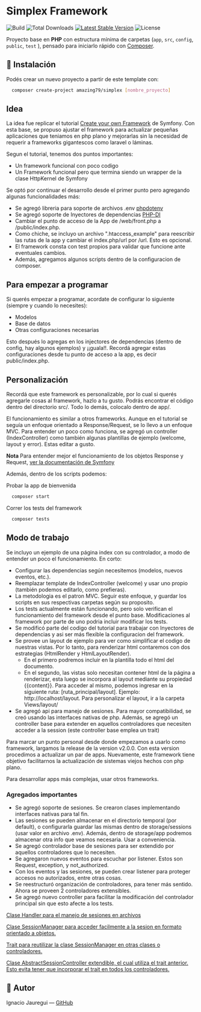# Simplex Framework

![Build](https://github.com/amazing79/simplex/actions/workflows/phptests.yml/badge.svg)
![Total Downloads](https://img.shields.io/packagist/dt/amazing79/simplex)
[![Latest Stable Version](https://img.shields.io/packagist/v/amazing79/simplex)](https://packagist.org/packages/amazing79/simplex)
![License](https://img.shields.io/packagist/l/amazing79/simplex)


Proyecto base en **PHP** con estructura mínima de carpetas (`app`, `src`, `config`, `public`, `test` ), pensado para iniciarlo rápido con [Composer](https://getcomposer.org/).

## 🚀 Instalación

Podés crear un nuevo proyecto a partir de este template con:

```bash
  composer create-project amazing79/simplex [nombre_proyecto]
```

## Idea

La idea fue replicar el tutorial [Create your own Framework](https://symfony.com/doc/8.0/create_framework/index.html) de Symfony. 
Con esta base, se propuso ajustar el framework para actualizar pequeñas aplicaciones que teniamos en php plano y mejorarlas
sin la necesidad de requerir a frameworks gigantescos como laravel o láminas. 

Segun el tutorial, tenemos dos puntos importantes:

* Un framework funcional con poco codigo
* Un Framework funcional pero que termina siendo un wrapper de la clase HttpKernel de Symfony

Se optó por continuar el desarrollo desde el primer punto pero agregando algunas funcionalidades más:

* Se agregó libreria para soporte de archivos .env [phpdotenv](https://github.com/vlucas/phpdotenv)
* Se agregó soporte de Inyectores de dependencias [PHP-DI](https://php-di.org/) 
* Cambiar el punto de acceso de la App de /web/front.php  a /public/index.php.
* Como chiche, se incluyo un archivo ".htaccess_example" para reescribir las rutas de la app y cambiar el index.php/url por /url. Esto es opcional.
* El framework consta con test propios para validar que funcione ante eventuales cambios.
* Además, agregamos algunos scripts dentro de la configuracion de composer.

## Para empezar a programar

Si querés empezar a programar, acordate de configurar lo siguiente (siempre y cuando lo necesites):

* Modelos
* Base de datos
* Otras configuraciones necesarias

Esto después lo agregas en los injectores de dependencias (dentro de config, hay algunos ejemplos) y ¡¡guala!!. Recordá 
agregar estas configuraciones desde tu punto de acceso a la app, es decir public/index.php.

## Personalización

Recordá que este framework es personalizable, por lo cual si querés agregarle cosas al framework, hazlo a tu gusto. 
Podrás encontrar el código dentro del directorio src/. Todo lo demás, colocalo dentro de app/.

El funcionamiento es similar a otros frameworks. Aunque en el tutorial se seguía un enfoque orientado a Response/Request, se lo llevo a un enfoque MVC. 
Para entender un poco como funciona, se agregó un controller (IndexController) como también algunas plantillas de ejemplo (welcome, layout y error). Estas editar a gusto.

**Nota** Para entender mejor el funcionamiento de los objetos Response y Request, [ver la documentación de Symfony](https://symfony.com/doc/8.0/components/http_foundation.html)

Además, dentro de los scripts podemos: 

Probar la app de bienvenida
```bash
  composer start
```
Correr los tests del framework
```bash
  composer tests
```

## Modo de trabajo

Se incluyo un ejemplo de una página index con su controlador, a modo de entender un poco el funcionamiento. En corto:

* Configurar las dependencias según necesitemos (modelos, nuevos eventos, etc.).
* Reemplazar template de IndexController (welcome) y usar uno propio (también podemos editarlo, como prefieras).
* La metodologia es el patron MVC. Seguir este enfoque, y guardar los scripts en sus respectivas carpetas según su proposito.
* Los tests actualmente están funcionando, pero solo verifican el funcionamiento del framework desde el punto base. Modificaciones 
al framework por parte de uno podria incluir modificar los tests.
* Se modificó parte del codigo del tutorial para trabajar con Inyectores de dependencias y asi ser más flexible la configuracion del framework.
* Se provee un layout de ejemplo para ver como simplificar el codigo de nuestras vistas. Por lo tanto, para renderizar html contaremos con 
 dos estrategias (HtmlRender y HtmlLayoutRender). 
  * En el primero podremos incluir en la plantilla todo el html del documento. 
  * En el segundo, las vistas 
   solo necesitan contener html de la página a renderizar, esta luego se incorpora al layout mediante su propiedad {{content}}. Para acceder al mismo, podemos ingresar en la siguiente
  ruta: [ruta_principal/layout]. Ejemplo: http://localhost/layout. Para personalizar el layout, ir a la carpeta Views/layout/ 
* Se agregó api para manejo de sesiones. Para mayor compatibilidad, se creó usando las interfaces nativas de php. Además, se agregó un controller base para extender 
en aquellos controladores que necesiten acceder a la session (este controller base emplea un trait)

Para marcar un punto personal desde donde empezamos a usarlo como framework, largamos la release de la version v2.0.0. Con esta version procedimos 
a actualizar un par de apps. Nuevamente, este framework tiene objetivo facilitarnos la actualización de sistemas viejos hechos con php plano. 

Para desarrollar apps más complejas, usar otros frameworks.

### Agregados importantes

* Se agregó soporte de sesiones. Se crearon clases implementando interfaces nativas para tal fin. 
* Las sesiones se pueden almacenar en el directorio temporal (por default), o configurarla guardar las mismas dentro de 
 storage/sessions (usar valor en archivo .env). Además, dentro de storage/app podremos almacenar otra info que veamos necesaria. 
 Usar a conveniencia. 
* Se agregó controlador base de sesiones para ser extendido por aquellos controladores que lo necesiten.
* Se agregaron nuevos eventos para escuchar por listener. Estos son Request, exception, y not_authorized.
* Con los eventos y las sesiones, se pueden crear listener para proteger accesos no autorizados, entre otras cosas.
* Se reestructuró organización de controladores, para tener más sentido. Ahora se proveen 2 controladores extensibles.
* Se agregó nuevo controller para facilitar la modificación del controlador principal sin que esto afecte a los tests.


[Clase Handler para el manejo de sesiones en archivos](./src/Simplex/Sessions/README.md)

[Clase SessionManager para acceder facilmente a la sesion en formato orientado a objetos.](./src/Simplex/Sessions/README.md#sessionmanager-y-staticsessionmanager)

[Trait para reutilizar la clase SessionManager en otras clases o controladores.](./src/Simplex/Traits/README.md)

[Clase AbstractSessionController extendible, el cual utiliza el trait anterior. Esto evita tener que incorporar el trait en todos los controladores.](./app/Controllers/README.md)


## 🧠 Autor
Ignacio Jauregui — [GitHub](https://github.com/amazing79)

